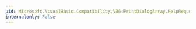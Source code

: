 ```yaml
---
uid: Microsoft.VisualBasic.Compatibility.VB6.PrintDialogArray.HelpRequest
internalonly: False
---
```

